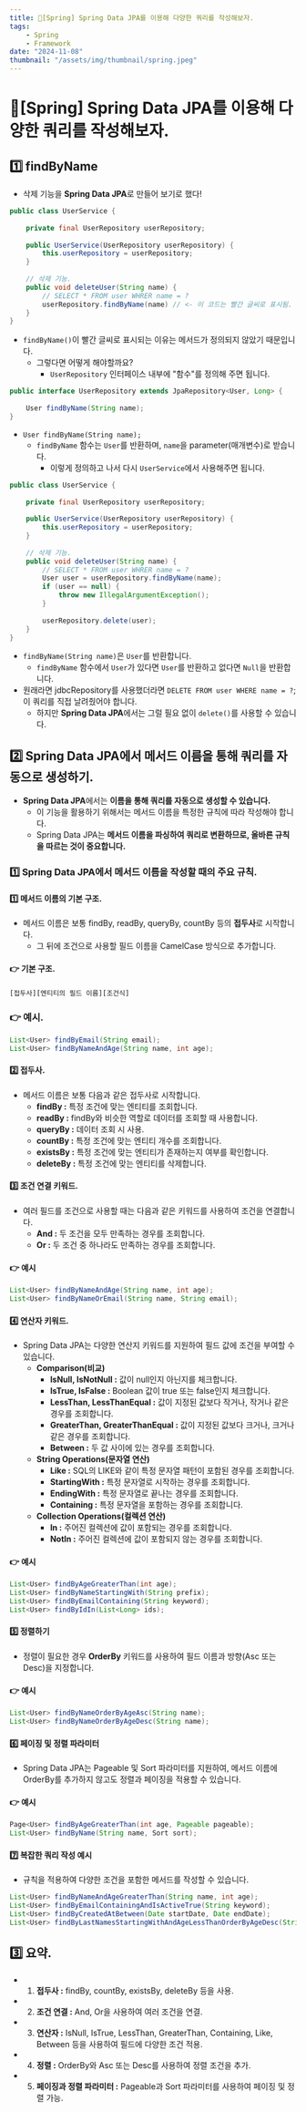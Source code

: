 ```yaml
---
title: 🍃[Spring] Spring Data JPA를 이용해 다양한 쿼리를 작성해보자.
tags:
    - Spring
    - Framework
date: "2024-11-08"
thumbnail: "/assets/img/thumbnail/spring.jpeg"
---
```


# 🍃[Spring] Spring Data JPA를 이용해 다양한 쿼리를 작성해보자.

## 1️⃣ findByName

- 삭제 기능을 **Spring Data JPA**로 만들어 보기로 했다!

```java
public class UserService {
    
    private final UserRepository userRepository;
    
    public UserService(UserRepository userRepository) {
        this.userRepository = userRepository;
    }
    
    // 삭제 기능.
    public void deleteUser(String name) {
        // SELECT * FROM user WHRER name = ?
        userRepository.findByName(name) // <- 이 코드는 빨간 글씨로 표시됨.
    }
}
```

- `findByName()`이 빨간 글씨로 표시되는 이유는 메서드가 정의되지 않았기 때문입니다.
    - 그렇다면 어떻게 해야할까요?
        - `UserRepository` 인터페이스 내부에 "함수"를 정의해 주면 됩니다.

```java
public interface UserRepository extends JpaRepository<User, Long> {
    
    User findByName(String name);
}
```

- `User findByName(String name);`
    - `findByName` 함수는 `User`를 반환하며, `name`을 parameter(매개변수)로 받습니다.
        - 이렇게 정의하고 나서 다시 `UserService`에서 사용해주면 됩니다.

```java
public class UserService {
    
    private final UserRepository userRepository;
    
    public UserService(UserRepository userRepository) {
        this.userRepository = userRepository;
    }
    
    // 삭제 기능.
    public void deleteUser(String name) {
        // SELECT * FROM user WHRER name = ?
        User user = userRepository.findByName(name);
        if (user == null) {
            throw new IllegalArgumentException();
        }
        
        userRepository.delete(user);
    }
}
```

- `findByName(String name)`은 `User`를 반환합니다.
    - `findByName` 함수에서 `User`가 있다면 `User`를 반환하고 없다면 `Null`을 반환합니다.
- 원래라면 jdbcRepository를 사용했더라면 `DELETE FROM user WHERE name = ?`; 이 쿼리를 직접 날려줬어야 합니다.
    - 하지만 **Spring Data JPA**에서는 그럴 필요 없이 `delete()`를 사용할 수 있습니다.


## 2️⃣ Spring Data JPA에서 메서드 이름을 통해 쿼리를 자동으로 생성하기.
- **Spring Data JPA**에서는 **이름을 통해 쿼리를 자동으로 생성할 수 있습니다.**
    - 이 기능을 활용하기 위해서는 메서드 이름을 특정한 규칙에 따라 작성해야 합니다.
    - Spring Data JPA는 **메서드 이름을 파싱하여 쿼리로 변환하므로, 올바른 규칙을 따르는 것이 중요합니다.**

### 1️⃣ Spring Data JPA에서 메서드 이름을 작성할 때의 주요 규칙.

#### 1️⃣ 메서드 이름의 기본 구조.
- 메서드 이름은 보통 findBy, readBy, queryBy, countBy 등의 **접두사**로 시작합니다.
    - 그 뒤에 조건으로 사용할 필드 이름을 CamelCase 방식으로 추가합니다.

#### 👉 기본 구조.
```
[접두사][엔티티의 필드 이름][조건식]
```

### 👉 예시.
```java
List<User> findByEmail(String email);
List<User> findByNameAndAge(String name, int age);
```

#### 2️⃣ 접두사.
- 메서드 이름은 보통 다음과 같은 접두사로 시작합니다.
    - **findBy :** 특정 조건에 맞는 엔티티를 조회합니다.
    - **readBy :** findBy와 비슷한 역할로 데이터를 조회할 때 사용합니다.
    - **queryBy :** 데이터 조회 시 사용.
    - **countBy :** 특정 조건에 맞는 엔티티 개수를 조회합니다.
    - **existsBy :** 특정 조건에 맞는 엔티티가 존재하는지 여부를 확인합니다.
    - **deleteBy :** 특정 조건에 맞는 엔티티를 삭제합니다.

#### 3️⃣ 조건 연결 키워드.
- 여러 필드를 조건으로 사용할 때는 다음과 같은 키워드를 사용하여 조건을 연결합니다.
    - **And :** 두 조건을 모두 만족하는 경우를 조회합니다.
    - **Or :** 두 조건 중 하나라도 만족하는 경우를 조회합니다.

#### 👉 예시
```java
List<User> findByNameAndAge(String name, int age);
List<User> findByNameOrEmail(String name, String email);
```

#### 4️⃣ 연산자 키워드.
- Spring Data JPA는 다양한 연산지 키워드를 지원하여 필드 값에 조건을 부여할 수 있습니다.
    - **Comparison(비교)**
        - **IsNull, IsNotNull :** 값이 null인지 아닌지를 체크합니다.
        - **IsTrue, IsFalse :** Boolean 값이 true 또는 false인지 체크합니다.
        - **LessThan, LessThanEqual :** 값이 지정된 값보다 작거나, 작거나 같은 경우를 조회합니다.
        - **GreaterThan, GreaterThanEqual :** 값이 지정된 값보다 크거나, 크거나 같은 경우를 조회합니다.
        - **Between :** 두 값 사이에 있는 경우를 조회합니다.
    - **String Operations(문자열 연산)**
        - **Like :** SQL의 LIKE와 같이 특정 문자열 패턴이 포함된 경우를 조회합니다.
        - **StartingWith :** 특정 문자열로 시작하는 경우를 조회합니다.
        - **EndingWith :** 특정 문자열로 끝나는 경우를 조회합니다.
        - **Containing :** 특정 문자열을 포함하는 경우를 조회합니다.
    - **Collection Operations(컬렉션 연산)**
        - **In :** 주어진 컬렉션에 값이 포함되는 경우를 조회합니다.
        - **NotIn :** 주어진 컬렉션에 값이 포함되지 않는 경우를 조회합니다.

#### 👉 예시
```java
List<User> findByAgeGreaterThan(int age);
List<User> findByNameStartingWith(String prefix);
List<User> findByEmailContaining(String keyword);
List<User> findByIdIn(List<Long> ids);
```

#### 5️⃣ 정렬하기
- 정렬이 필요한 경우 **OrderBy** 키워드를 사용하여 필드 이름과 방향(Asc 또는 Desc)을 지정합니다.

#### 👉 예시
```java
List<User> findByNameOrderByAgeAsc(String name);
List<User> findByNameOrderByAgeDesc(String name);
```

#### 6️⃣ 페이징 및 정렬 파라미터
- Spring Data JPA는 Pageable 및 Sort 파라미터를 지원하여, 메서드 이름에 OrderBy를 추가하지 않고도 정렬과 페이징을 적용할 수 있습니다.

#### 👉 예시
```java
Page<User> findByAgeGreaterThan(int age, Pageable pageable);
List<User> findByName(String name, Sort sort);
```

#### 7️⃣ 복잡한 쿼리 작성 예시
- 규칙을 적용하여 다양한 조건을 포함한 메서드를 작성할 수 있습니다.
```java
List<User> findByNameAndAgeGreaterThan(String name, int age);
List<User> findByEmailContainingAndIsActiveTrue(String keyword);
List<User> findByCreatedAtBetween(Date startDate, Date endDate);
List<User> findByLastNamesStartingWithAndAgeLessThanOrderByAgeDesc(String prefix, int age);
```

## 3️⃣ 요약.
- 1. **접두사 :** findBy, countBy, existsBy, deleteBy 등을 사용.
- 2. **조건 연결 :** And, Or을 사용하여 여러 조건을 연결.
- 3. **연산자 :** IsNull, IsTrue, LessThan, GreaterThan, Containing, Like, Between 등을 사용하여 필드에 다양한 조건 적용.
- 4. **정렬 :** OrderBy와 Asc 또는 Desc를 사용하여 정렬 조건을 추가.
- 5. **페이징과 정렬 파라미터 :** Pageable과 Sort 파라미터를 사용하여 페이징 및 정렬 가능.
